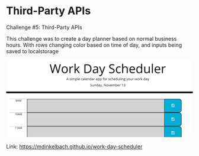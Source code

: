 # Third-Party APIs
Challenge #5: Third-Party APIs

This challenge was to create a day planner based on normal business hours. With rows changing color based on time of day, and inputs being saved to localstorage

![Webpage Screenshot](./assets/images/screenshot.png)

Link: https://mdinkelbach.github.io/work-day-scheduler
